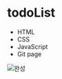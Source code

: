# todoList
<ul>
  <li>HTML</li>
  <li>CSS</li>
  <li>JavaScript</li>
  <li>Git page</li>
</ul>

![완성](https://user-images.githubusercontent.com/100673856/177321212-b7f1abee-5d71-4087-9dcb-44f5529dc3c6.gif)
